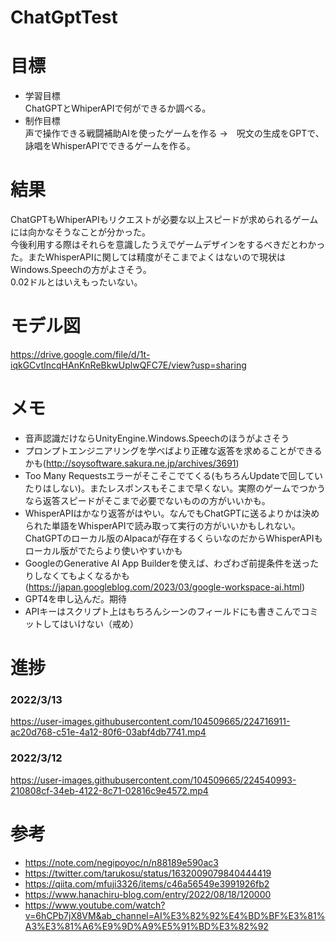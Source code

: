 # ChatGptTest  
# 目標  
- 学習目標  
ChatGPTとWhiperAPIで何ができるか調べる。
- 制作目標  
声で操作できる戦闘補助AIを使ったゲームを作る →　呪文の生成をGPTで、詠唱をWhisperAPIでできるゲームを作る。  

# 結果　
ChatGPTもWhiperAPIもリクエストが必要な以上スピードが求められるゲームには向かなそうなことが分かった。    
今後利用する際はそれらを意識したうえでゲームデザインをするべきだとわかった。またWhisperAPIに関しては精度がそこまでよくはないので現状はWindows.Speechの方がよさそう。  
0.02ドルとはいえもったいない。

# モデル図
https://drive.google.com/file/d/1t-iqkGCvtIncqHAnKnReBkwUplwQFC7E/view?usp=sharing

# メモ  
- 音声認識だけならUnityEngine.Windows.Speechのほうがよさそう
- プロンプトエンジニアリングを学べばより正確な返答を求めることができるかも(http://soysoftware.sakura.ne.jp/archives/3691)
- Too Many Requestsエラーがそこそこでてくる(もちろんUpdateで回していたりはしない)。またレスポンスもそこまで早くない。実際のゲームでつかうなら返答スピードがそこまで必要でないものの方がいいかも。
- WhisperAPIはかなり返答がはやい。なんでもChatGPTに送るよりかは決められた単語をWhisperAPIで読み取って実行の方がいいかもしれない。 ChatGPTのローカル版のAlpacaが存在するくらいなのだからWhisperAPIもローカル版がでたらより使いやすいかも
- GoogleのGenerative AI App Builderを使えば、わざわざ前提条件を送ったりしなくてもよくなるかも(https://japan.googleblog.com/2023/03/google-workspace-ai.html)
- GPT4を申し込んだ。期待
- APIキーはスクリプト上はもちろんシーンのフィールドにも書きこんでコミットしてはいけない（戒め） 

# 進捗  
### 2022/3/13


https://user-images.githubusercontent.com/104509665/224716911-ac20d768-c51e-4a12-80f6-03abf4db7741.mp4


### 2022/3/12


https://user-images.githubusercontent.com/104509665/224540993-210808cf-34eb-4122-8c71-02816c9e4572.mp4



# 参考
- https://note.com/negipoyoc/n/n88189e590ac3
- https://twitter.com/tarukosu/status/1632009079840444419  
- https://qiita.com/mfuji3326/items/c46a56549e3991926fb2  
- https://www.hanachiru-blog.com/entry/2022/08/18/120000  
- https://www.youtube.com/watch?v=6hCPb7jX8VM&ab_channel=AI%E3%82%92%E4%BD%BF%E3%81%A3%E3%81%A6%E9%9D%A9%E5%91%BD%E3%82%92

